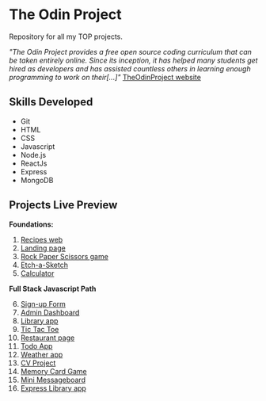 # The Odin Project
Repository for all my TOP projects.

*"The Odin Project provides a free open source coding curriculum that can be taken entirely online. Since its inception, it has helped many students get hired as developers and has assisted countless others in learning enough programming to work on their[...]"*
[TheOdinProject website](https://www.theodinproject.com/)

## Skills Developed
- Git
- HTML
- CSS
- Javascript
- Node.js
- ReactJs
- Express
- MongoDB

## Projects Live Preview
**Foundations:**
1. [Recipes web](https://jorgelg3.github.io/TheOdinProject/001-odin-recipes/)
2. [Landing page](https://jorgelg3.github.io/TheOdinProject/002-landing-page/)
3. [Rock Paper Scissors game](https://jorgelg3.github.io/TheOdinProject/003-rock-paper-scissors/)
4. [Etch-a-Sketch](https://jorgelg3.github.io/TheOdinProject/004-etch-a-sketch/)
5. [Calculator](https://jorgelg3.github.io/TheOdinProject/005-calculator/)
 
**Full Stack Javascript Path**

6. [Sign-up Form](https://jorgelg3.github.io/TheOdinProject/006-sign-up-form/)
7. [Admin Dashboard](https://jorgelg3.github.io/TheOdinProject/007-admin-dashboard/)
8. [Library app](https://jorgelg3.github.io/TheOdinProject/008-library/)
9. [Tic  Tac Toe](https://jorgelg3.github.io/TheOdinProject/009-tic-tac-toe/)
10. [Restaurant page](https://jorgelg3.github.io/TheOdinProject/010-restaurant-page/dist)
11. [Todo App](https://jorgelg3.github.io/TheOdinProject/011-todo-list/dist)
12. [Weather app](https://jorgelg3.github.io/TheOdinProject/012-weather-app)
15. [CV Project](https://jorgelg3.github.io/TheOdinProject/015-cv-project/build)
16. [Memory Card Game](https://jorgelg3.github.io/TheOdinProject/016-memory-card/build/)
22. [Mini Messageboard](https://mini-message-board-jorge.herokuapp.com/)
23. [Express Library app](https://express-library-mdn-tutorial.herokuapp.com/catalog)
